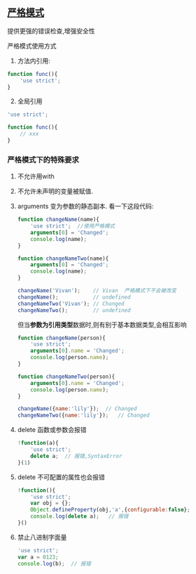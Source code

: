 ## [严格模式](https://developer.mozilla.org/en-US/docs/Web/JavaScript/Reference/Strict_mode)

提供更强的错误检查,增强安全性

严格模式使用方式

1. 方法内引用:
``` javascript
function func(){
	'use strict';
}
```

2. 全局引用
``` javascript
'use strict';

function func(){
	// xxx
}
```

### 严格模式下的特殊要求

1. 不允许用with
2. 不允许未声明的变量被赋值.
3. arguments 变为参数的静态副本.
	看一下这段代码:
	``` javascript
	function changeName(name){
		'use strict';  //使用严格模式
		arguments[0] = 'Changed';
		console.log(name);
	}

	function changeNameTwo(name){
		arguments[0] = 'Changed';
		console.log(name);
	}

	changeName('Vivan');	// Vivan  严格模式下不会被改变
	changeName();			// undefined
	changeNameTwo('Vivan');	// Changed
	changeNameTwo();		// undefined
	```
	
	但当**参数为引用类型**数据时,则有别于基本数据类型,会相互影响
	``` javascript
	function changeName(person){
		'use strict';
		arguments[0].name = 'Changed';
		console.log(person.name);
	}

	function changeNameTwo(person){
		arguments[0].name = 'Changed';
		console.log(person.name);
	}

	changeName({name:'lily'});	// Changed
	changeNameTwo({name:'lily'});	// Changed
	```

4. delete 函数或参数会报错
	``` javascript
	!function(a){
		'use strict';
		delete a;  // 报错,SyntaxError
	}(1)
	```

5. delete 不可配置的属性也会报错
	``` javascript
	!function(){
		'use strict';
		var obj = {};
		Object.defineProperty(obj,'a',{configurable:false};
		console.log(delete a);   // 报错
	}()
	```

6. 禁止八进制字面量
	``` javascript
	'use strict';
	var a = 0123;
	console.log(b);  // 报错
	```
